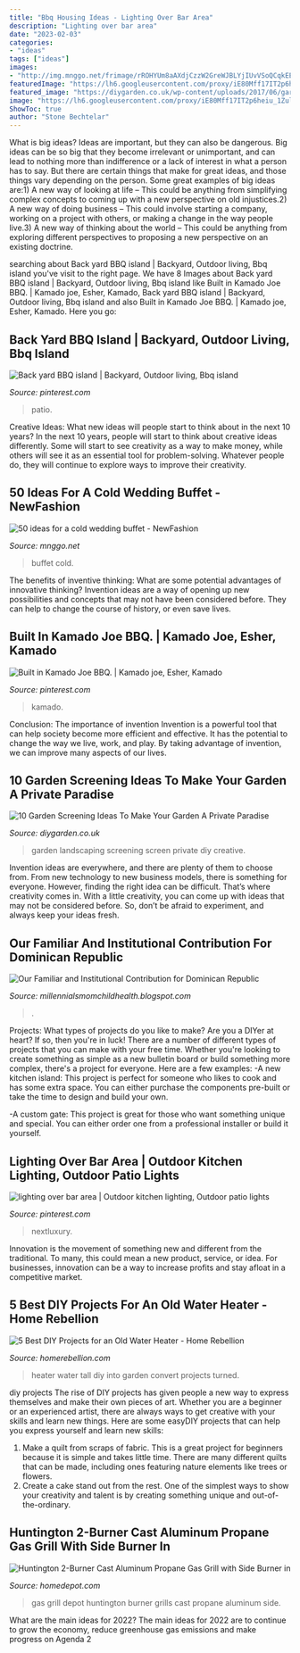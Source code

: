 ```yaml
---
title: "Bbq Housing Ideas - Lighting Over Bar Area"
description: "Lighting over bar area"
date: "2023-02-03"
categories:
- "ideas"
tags: ["ideas"]
images:
- "http://img.mnggo.net/frimage/rROHYUm8aAXdjCzzW2GreWJBLYjIUvVSoQCqkEEpga4YD3zrsHgjjjvWHSyYKNAJEr7W_L8pEY5c9OJHHHCowjhoSrAmG2uYpBDYjUxjOE2uUnQ.jpg"
featuredImage: "https://lh6.googleusercontent.com/proxy/iE80Mff17IT2p6heiu_1ZulezudsGqlB9s9cHNRR8ERh6WCLIwsLW3PCiMOpVwHbz-HVXnXde8MAalJkOCHNLnUoqg4=w1200-h630-n-k-no-nu"
featured_image: "https://diygarden.co.uk/wp-content/uploads/2017/06/garden-screen.jpg"
image: "https://lh6.googleusercontent.com/proxy/iE80Mff17IT2p6heiu_1ZulezudsGqlB9s9cHNRR8ERh6WCLIwsLW3PCiMOpVwHbz-HVXnXde8MAalJkOCHNLnUoqg4=w1200-h630-n-k-no-nu"
ShowToc: true
author: "Stone Bechtelar"
---
```



What is big ideas?
Ideas are important, but they can also be dangerous. Big ideas can be so big that they become irrelevant or unimportant, and can lead to nothing more than indifference or a lack of interest in what a person has to say. But there are certain things that make for great ideas, and those things vary depending on the person. Some great examples of big ideas are:1) A new way of looking at life – This could be anything from simplifying complex concepts to coming up with a new perspective on old injustices.2) A new way of doing business – This could involve starting a company, working on a project with others, or making a change in the way people live.3) A new way of thinking about the world – This could be anything from exploring different perspectives to proposing a new perspective on an existing doctrine.

	

		
searching about Back yard BBQ island | Backyard, Outdoor living, Bbq island you've visit to the right page. We have 8 Images about Back yard BBQ island | Backyard, Outdoor living, Bbq island like Built in Kamado Joe BBQ. | Kamado joe, Esher, Kamado, Back yard BBQ island | Backyard, Outdoor living, Bbq island and also Built in Kamado Joe BBQ. | Kamado joe, Esher, Kamado. Here you go:
		
    
## Back Yard BBQ Island | Backyard, Outdoor Living, Bbq Island

<img loading=lazy src="https://i.pinimg.com/originals/59/99/85/5999858b421ae76b1c02f2cdf3640ded.jpg" onerror="this.onerror=null;this.src='https://tse2.mm.bing.net/th?id=OIP.MOZLRcigU7xO1VMFVeuT9QHaFS&amp;pid=15.1';" alt="Back yard BBQ island | Backyard, Outdoor living, Bbq island">

_Source: pinterest.com_

>patio. 

	

Creative Ideas: What new ideas will people start to think about in the next 10 years?
In the next 10 years, people will start to think about creative ideas differently. Some will start to see creativity as a way to make money, while others will see it as an essential tool for problem-solving. Whatever people do, they will continue to explore ways to improve their creativity.

    
## 50 Ideas For A Cold Wedding Buffet - NewFashion

<img loading=lazy src="http://img.mnggo.net/frimage/rROHYUm8aAXdjCzzW2GreWJBLYjIUvVSoQCqkEEpga4YD3zrsHgjjjvWHSyYKNAJEr7W_L8pEY5c9OJHHHCowjhoSrAmG2uYpBDYjUxjOE2uUnQ.jpg" onerror="this.onerror=null;this.src='https://tse4.mm.bing.net/th?id=OIP.6I8UHSYrSRiOdH5u57jhGQHaE6&amp;pid=15.1';" alt="50 ideas for a cold wedding buffet - NewFashion">

_Source: mnggo.net_

>buffet cold. 

	

The benefits of inventive thinking: What are some potential advantages of innovative thinking?
Invention ideas are a way of opening up new possibilities and concepts that may not have been considered before. They can help to change the course of history, or even save lives.

    
## Built In Kamado Joe BBQ. | Kamado Joe, Esher, Kamado

<img loading=lazy src="https://i.pinimg.com/originals/41/b9/b3/41b9b36064384b482a93c18aa0d55c87.jpg" onerror="this.onerror=null;this.src='https://tse1.mm.bing.net/th?id=OIP.29A5HIEGE78Sk73htMG94QHaFj&amp;pid=15.1';" alt="Built in Kamado Joe BBQ. | Kamado joe, Esher, Kamado">

_Source: pinterest.com_

>kamado. 

	

Conclusion: The importance of invention
Invention is a powerful tool that can help society become more efficient and effective. It has the potential to change the way we live, work, and play. By taking advantage of invention, we can improve many aspects of our lives.

    
## 10 Garden Screening Ideas To Make Your Garden A Private Paradise

<img loading=lazy src="https://diygarden.co.uk/wp-content/uploads/2017/06/garden-screen.jpg" onerror="this.onerror=null;this.src='https://tse3.mm.bing.net/th?id=OIP.1t7Khod9aV2D9VZM1-grBwHaD2&amp;pid=15.1';" alt="10 Garden Screening Ideas To Make Your Garden A Private Paradise">

_Source: diygarden.co.uk_

>garden landscaping screening screen private diy creative. 

	

Invention ideas are everywhere, and there are plenty of them to choose from. From new technology to new business models, there is something for everyone. However, finding the right idea can be difficult. That’s where creativity comes in. With a little creativity, you can come up with ideas that may not be considered before. So, don’t be afraid to experiment, and always keep your ideas fresh.

    
## Our Familiar And Institutional Contribution For Dominican Republic

<img loading=lazy src="https://lh6.googleusercontent.com/proxy/iE80Mff17IT2p6heiu_1ZulezudsGqlB9s9cHNRR8ERh6WCLIwsLW3PCiMOpVwHbz-HVXnXde8MAalJkOCHNLnUoqg4=w1200-h630-n-k-no-nu" onerror="this.onerror=null;this.src='https://tse4.mm.bing.net/th?id=OIP.qv55NFz8M3IOuUf6vtmDWQHaFj&amp;pid=15.1';" alt="Our Familiar and Institutional Contribution for Dominican Republic">

_Source: millennialsmomchildhealth.blogspot.com_

>. 

	

Projects: What types of projects do you like to make?
Are you a DIYer at heart? If so, then you're in luck! There are a number of different types of projects that you can make with your free time. Whether you're looking to create something as simple as a new bulletin board or build something more complex, there's a project for everyone. Here are a few examples: 
-A new kitchen island: This project is perfect for someone who likes to cook and has some extra space. You can either purchase the components pre-built or take the time to design and build your own. 

-A custom gate: This project is great for those who want something unique and special. You can either order one from a professional installer or build it yourself.

    
## Lighting Over Bar Area | Outdoor Kitchen Lighting, Outdoor Patio Lights

<img loading=lazy src="https://i.pinimg.com/originals/1a/fa/76/1afa76268cb521ac3888330983acf567.jpg" onerror="this.onerror=null;this.src='https://tse2.mm.bing.net/th?id=OIP.nyiq-R9TktAHd8CPud_QgwHaE7&amp;pid=15.1';" alt="lighting over bar area | Outdoor kitchen lighting, Outdoor patio lights">

_Source: pinterest.com_

>nextluxury. 

	

Innovation is the movement of something new and different from the traditional. To many, this could mean a new product, service, or idea. For businesses, innovation can be a way to increase profits and stay afloat in a competitive market.

    
## 5 Best DIY Projects For An Old Water Heater - Home Rebellion

<img loading=lazy src="https://i1.wp.com/homerebellion.com/wp-content/uploads/2017/05/Water-heater-as-tall-garden-fireplace.jpg?resize=666%2C902" onerror="this.onerror=null;this.src='https://tse3.mm.bing.net/th?id=OIP.vv6OF3oGZ_17YQxDkuEFNAHaKB&amp;pid=15.1';" alt="5 Best DIY Projects for an Old Water Heater - Home Rebellion">

_Source: homerebellion.com_

>heater water tall diy into garden convert projects turned. 

	

diy projects
The rise of DIY projects has given people a new way to express themselves and make their own pieces of art. Whether you are a beginner or an experienced artist, there are always ways to get creative with your skills and learn new things. Here are some easyDIY projects that can help you express yourself and learn new skills:
1) Make a quilt from scraps of fabric. This is a great project for beginners because it is simple and takes little time. There are many different quilts that can be made, including ones featuring nature elements like trees or flowers.
2) Create a cake stand out from the rest. One of the simplest ways to show your creativity and talent is by creating something unique and out-of-the-ordinary.

    
## Huntington 2-Burner Cast Aluminum Propane Gas Grill With Side Burner In

<img loading=lazy src="https://images.homedepot-static.com/productImages/15dc3169-87b1-4f39-a3dc-7ca7284c0fc2/svn/huntington-propane-grills-630124-64_1000.jpg" onerror="this.onerror=null;this.src='https://tse2.mm.bing.net/th?id=OIP.n0G2r4qatzxXbbFLcTNdgAHaHa&amp;pid=15.1';" alt="Huntington 2-Burner Cast Aluminum Propane Gas Grill with Side Burner in">

_Source: homedepot.com_

>gas grill depot huntington burner grills cast propane aluminum side. 

	

What are the main ideas for 2022?
The main ideas for 2022 are to continue to grow the economy, reduce greenhouse gas emissions and make progress on Agenda 2
